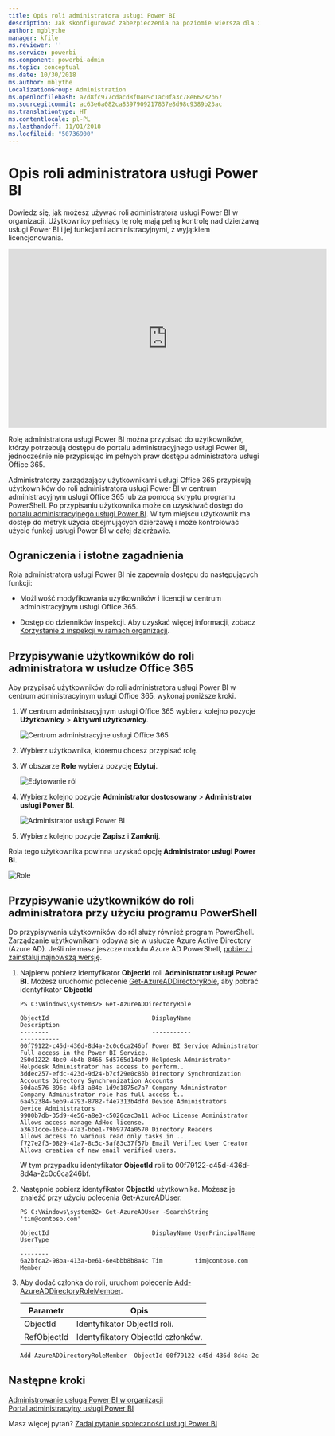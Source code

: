 ```yaml
---
title: Opis roli administratora usługi Power BI
description: Jak skonfigurować zabezpieczenia na poziomie wiersza dla zaimportowanych zestawów danych oraz zapytanie bezpośrednie w usłudze Power BI.
author: mgblythe
manager: kfile
ms.reviewer: ''
ms.service: powerbi
ms.component: powerbi-admin
ms.topic: conceptual
ms.date: 10/30/2018
ms.author: mblythe
LocalizationGroup: Administration
ms.openlocfilehash: a7d8fc977cdacd8f0409c1ac0fa3c78e66282b67
ms.sourcegitcommit: ac63e6a082ca8397909217837e8d98c9389b23ac
ms.translationtype: HT
ms.contentlocale: pl-PL
ms.lasthandoff: 11/01/2018
ms.locfileid: "50736900"
---
```

# <a name="understanding-the-power-bi-service-administrator-role"></a>Opis roli administratora usługi Power BI

Dowiedz się, jak możesz używać roli administratora usługi Power BI w organizacji. Użytkownicy pełniący tę rolę mają pełną kontrolę nad dzierżawą usługi Power BI i jej funkcjami administracyjnymi, z wyjątkiem licencjonowania.

<iframe width="640" height="360" src="https://www.youtube.com/embed/PQRbdJgEm3k?showinfo=0" frameborder="0" allowfullscreen></iframe>

Rolę administratora usługi Power BI można przypisać do użytkowników, którzy potrzebują dostępu do portalu administracyjnego usługi Power BI, jednocześnie nie przypisując im pełnych praw dostępu administratora usługi Office 365.

Administratorzy zarządzający użytkownikami usługi Office 365 przypisują użytkowników do roli administratora usługi Power BI w centrum administracyjnym usługi Office 365 lub za pomocą skryptu programu PowerShell. Po przypisaniu użytkownika może on uzyskiwać dostęp do [portalu administracyjnego usługi Power BI](service-admin-portal.md). W tym miejscu użytkownik ma dostęp do metryk użycia obejmujących dzierżawę i może kontrolować użycie funkcji usługi Power BI w całej dzierżawie.

## <a name="limitations-and-considerations"></a>Ograniczenia i istotne zagadnienia

Rola administratora usługi Power BI nie zapewnia dostępu do następujących funkcji:

* Możliwość modyfikowania użytkowników i licencji w centrum administracyjnym usługi Office 365.

* Dostęp do dzienników inspekcji. Aby uzyskać więcej informacji, zobacz [Korzystanie z inspekcji w ramach organizacji](service-admin-auditing.md).

## <a name="assign-users-to-the-admin-role-in-office-365"></a>Przypisywanie użytkowników do roli administratora w usłudze Office 365

Aby przypisać użytkowników do roli administratora usługi Power BI w centrum administracyjnym usługi Office 365, wykonaj poniższe kroki.

1. W centrum administracyjnym usługi Office 365 wybierz kolejno pozycje **Użytkownicy** > **Aktywni użytkownicy**.

    ![Centrum administracyjne usługi Office 365](media/service-admin-role/powerbi-admin-users.png)

1. Wybierz użytkownika, któremu chcesz przypisać rolę.

1. W obszarze **Role** wybierz pozycję **Edytuj**.

    ![Edytowanie ról](media/service-admin-role/powerbi-admin-edit-roles.png)

1. Wybierz kolejno pozycje **Administrator dostosowany** > **Administrator usługi Power BI**.

    ![Administrator usługi Power BI](media/service-admin-role/powerbi-admin-role.png)

1. Wybierz kolejno pozycje **Zapisz** i **Zamknij**.

Rola tego użytkownika powinna uzyskać opcję **Administrator usługi Power BI**.

![Role](media/service-admin-role/powerbi-admin-role-set.png)

## <a name="assign-users-to-the-admin-role-with-powershell"></a>Przypisywanie użytkowników do roli administratora przy użyciu programu PowerShell

Do przypisywania użytkowników do ról służy również program PowerShell. Zarządzanie użytkownikami odbywa się w usłudze Azure Active Directory (Azure AD). Jeśli nie masz jeszcze modułu Azure AD PowerShell, [pobierz i zainstaluj najnowszą wersję](https://www.powershellgallery.com/packages/AzureAD/).

1. Najpierw pobierz identyfikator **ObjectId** roli **Administrator usługi Power BI**. Możesz uruchomić polecenie [Get-AzureADDirectoryRole](/powershell/module/azuread/get-azureaddirectoryrole), aby pobrać identyfikator **ObjectId**

    ```
    PS C:\Windows\system32> Get-AzureADDirectoryRole

    ObjectId                             DisplayName                        Description
    --------                             -----------                        -----------
    00f79122-c45d-436d-8d4a-2c0c6ca246bf Power BI Service Administrator     Full access in the Power BI Service.
    250d1222-4bc0-4b4b-8466-5d5765d14af9 Helpdesk Administrator             Helpdesk Administrator has access to perform..
    3ddec257-efdc-423d-9d24-b7cf29e0c86b Directory Synchronization Accounts Directory Synchronization Accounts
    50daa576-896c-4bf3-a84e-1d9d1875c7a7 Company Administrator              Company Administrator role has full access t..
    6a452384-6eb9-4793-8782-f4e7313b4dfd Device Administrators              Device Administrators
    9900b7db-35d9-4e56-a8e3-c5026cac3a11 AdHoc License Administrator        Allows access manage AdHoc license.
    a3631cce-16ce-47a3-bbe1-79b9774a0570 Directory Readers                  Allows access to various read only tasks in ..
    f727e2f3-0829-41a7-8c5c-5af83c37f57b Email Verified User Creator        Allows creation of new email verified users.
    ```

    W tym przypadku identyfikator **ObjectId** roli to 00f79122-c45d-436d-8d4a-2c0c6ca246bf.

1. Następnie pobierz identyfikator **ObjectId** użytkownika. Możesz je znaleźć przy użyciu polecenia [Get-AzureADUser](/powershell/module/azuread/get-azureaduser).

    ```
    PS C:\Windows\system32> Get-AzureADUser -SearchString 'tim@contoso.com'

    ObjectId                             DisplayName UserPrincipalName      UserType
    --------                             ----------- -----------------      --------
    6a2bfca2-98ba-413a-be61-6e4bbb8b8a4c Tim         tim@contoso.com        Member
    ```

1. Aby dodać członka do roli, uruchom polecenie [Add-AzureADDirectoryRoleMember](/powershell/module/azuread/add-azureaddirectoryrolemember).

    | Parametr | Opis |
    | --- | --- |
    | ObjectId |Identyfikator ObjectId roli. |
    | RefObjectId |Identyfikatory ObjectId członków. |

    ```powershell
    Add-AzureADDirectoryRoleMember -ObjectId 00f79122-c45d-436d-8d4a-2c0c6ca246bf -RefObjectId 6a2bfca2-98ba-413a-be61-6e4bbb8b8a4c
    ```

## <a name="next-steps"></a>Następne kroki

[Administrowanie usługą Power BI w organizacji](service-admin-administering-power-bi-in-your-organization.md)  
[Portal administracyjny usługi Power BI](service-admin-portal.md)  

Masz więcej pytań? [Zadaj pytanie społeczności usługi Power BI](http://community.powerbi.com/)